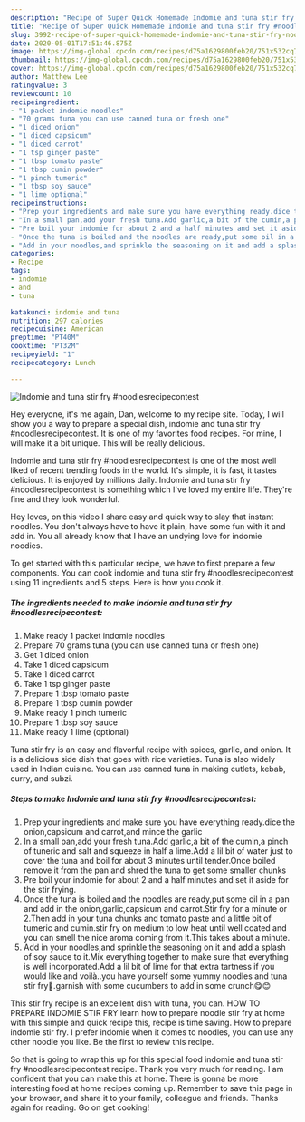 ```yaml
---
description: "Recipe of Super Quick Homemade Indomie and tuna stir fry #noodlesrecipecontest"
title: "Recipe of Super Quick Homemade Indomie and tuna stir fry #noodlesrecipecontest"
slug: 3992-recipe-of-super-quick-homemade-indomie-and-tuna-stir-fry-noodlesrecipecontest
date: 2020-05-01T17:51:46.875Z
image: https://img-global.cpcdn.com/recipes/d75a1629800feb20/751x532cq70/indomie-and-tuna-stir-fry-noodlesrecipecontest-recipe-main-photo.jpg
thumbnail: https://img-global.cpcdn.com/recipes/d75a1629800feb20/751x532cq70/indomie-and-tuna-stir-fry-noodlesrecipecontest-recipe-main-photo.jpg
cover: https://img-global.cpcdn.com/recipes/d75a1629800feb20/751x532cq70/indomie-and-tuna-stir-fry-noodlesrecipecontest-recipe-main-photo.jpg
author: Matthew Lee
ratingvalue: 3
reviewcount: 10
recipeingredient:
- "1 packet indomie noodles"
- "70 grams tuna you can use canned tuna or fresh one"
- "1 diced onion"
- "1 diced capsicum"
- "1 diced carrot"
- "1 tsp ginger paste"
- "1 tbsp tomato paste"
- "1 tbsp cumin powder"
- "1 pinch tumeric"
- "1 tbsp soy sauce"
- "1 lime optional"
recipeinstructions:
- "Prep your ingredients and make sure you have everything ready.dice the onion,capsicum and carrot,and mince the garlic"
- "In a small pan,add your fresh tuna.Add garlic,a bit of the cumin,a pinch of tuneric and salt and squeeze in half a lime.Add a lil bit of water just to cover the tuna and boil for about 3 minutes until tender.Once boiled remove it from the pan and shred the tuna to get some smaller chunks"
- "Pre boil your indomie for about 2 and a half minutes and set it aside for the stir frying."
- "Once the tuna is boiled and the noodles are ready,put some oil in a pan and add in the onion,garlic,capsicum and carrot.Stir fry for a minute or 2.Then add in your tuna chunks and tomato paste and a little bit of tumeric and cumin.stir fry on medium to low heat until well coated and you can smell the nice aroma coming from it.This takes about a minute."
- "Add in your noodles,and sprinkle the seasoning on it and add a splash of soy sauce to it.Mix everything together to make sure that everything is well incorporated.Add a lil bit of lime for that extra tartness if you would like and voilà..you have yourself some yummy noodles and tuna stir fry🍲.garnish with some cucumbers to add in some crunch😋😊"
categories:
- Recipe
tags:
- indomie
- and
- tuna

katakunci: indomie and tuna 
nutrition: 297 calories
recipecuisine: American
preptime: "PT40M"
cooktime: "PT32M"
recipeyield: "1"
recipecategory: Lunch

---
```



![Indomie and tuna stir fry #noodlesrecipecontest](https://img-global.cpcdn.com/recipes/d75a1629800feb20/751x532cq70/indomie-and-tuna-stir-fry-noodlesrecipecontest-recipe-main-photo.jpg)

Hey everyone, it's me again, Dan, welcome to my recipe site. Today, I will show you a way to prepare a special dish, indomie and tuna stir fry #noodlesrecipecontest. It is one of my favorites food recipes. For mine, I will make it a bit unique. This will be really delicious.

Indomie and tuna stir fry #noodlesrecipecontest is one of the most well liked of recent trending foods in the world. It's simple, it is fast, it tastes delicious. It is enjoyed by millions daily. Indomie and tuna stir fry #noodlesrecipecontest is something which I've loved my entire life. They're fine and they look wonderful.

Hey loves, on this video I share easy and quick way to slay that instant noodles. You don&#39;t always have to have it plain, have some fun with it and add in. You all already know that I have an undying love for indomie noodies.


To get started with this particular recipe, we have to first prepare a few components. You can cook indomie and tuna stir fry #noodlesrecipecontest using 11 ingredients and 5 steps. Here is how you cook it.

<!--inarticleads1-->

##### The ingredients needed to make Indomie and tuna stir fry #noodlesrecipecontest:

1. Make ready 1 packet indomie noodles
1. Prepare 70 grams tuna (you can use canned tuna or fresh one)
1. Get 1 diced onion
1. Take 1 diced capsicum
1. Take 1 diced carrot
1. Take 1 tsp ginger paste
1. Prepare 1 tbsp tomato paste
1. Prepare 1 tbsp cumin powder
1. Make ready 1 pinch tumeric
1. Prepare 1 tbsp soy sauce
1. Make ready 1 lime (optional)


Tuna stir fry is an easy and flavorful recipe with spices, garlic, and onion. It is a delicious side dish that goes with rice varieties. Tuna is also widely used in Indian cuisine. You can use canned tuna in making cutlets, kebab, curry, and subzi. 

<!--inarticleads2-->

##### Steps to make Indomie and tuna stir fry #noodlesrecipecontest:

1. Prep your ingredients and make sure you have everything ready.dice the onion,capsicum and carrot,and mince the garlic
1. In a small pan,add your fresh tuna.Add garlic,a bit of the cumin,a pinch of tuneric and salt and squeeze in half a lime.Add a lil bit of water just to cover the tuna and boil for about 3 minutes until tender.Once boiled remove it from the pan and shred the tuna to get some smaller chunks
1. Pre boil your indomie for about 2 and a half minutes and set it aside for the stir frying.
1. Once the tuna is boiled and the noodles are ready,put some oil in a pan and add in the onion,garlic,capsicum and carrot.Stir fry for a minute or 2.Then add in your tuna chunks and tomato paste and a little bit of tumeric and cumin.stir fry on medium to low heat until well coated and you can smell the nice aroma coming from it.This takes about a minute.
1. Add in your noodles,and sprinkle the seasoning on it and add a splash of soy sauce to it.Mix everything together to make sure that everything is well incorporated.Add a lil bit of lime for that extra tartness if you would like and voilà..you have yourself some yummy noodles and tuna stir fry🍲.garnish with some cucumbers to add in some crunch😋😊


This stir fry recipe is an excellent dish with tuna, you can. HOW TO PREPARE INDOMIE STIR FRY learn how to prepare noodle stir fry at home with this simple and quick recipe this, recipe is time saving. How to prepare indomie stir fry. I prefer indomie when it comes to noodles, you can use any other noodle you like. Be the first to review this recipe. 

So that is going to wrap this up for this special food indomie and tuna stir fry #noodlesrecipecontest recipe. Thank you very much for reading. I am confident that you can make this at home. There is gonna be more interesting food at home recipes coming up. Remember to save this page in your browser, and share it to your family, colleague and friends. Thanks again for reading. Go on get cooking!
